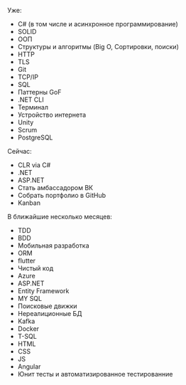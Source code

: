 
Уже:
- C# (в том числе и асинхронное программирование)
- SOLID
- ООП
- Структуры и алгоритмы (Big O, Сортировки, поиски)
- HTTP
- TLS
- Git
- TCP/IP
- SQL
- Паттерны GoF
- .NET CLI
- Терминал
- Устройство интернета
- Unity
- Scrum
- PostgreSQL

Сейчас:
- CLR via C#
- .NET
- ASP.NET
- Стать амбассадором ВК
- Собрать портфолио в GitHub
- Kanban

В ближайшие несколько месяцев:
- TDD
- BDD
- Мобильная разработка
- ORM
- flutter
- Чистый код
- Azure
- ASP.NET
- Entity Framework
- MY SQL
- Поисковые движки
- Нереалиционные БД
- Kafka
- Docker
- T-SQL
- HTML
- CSS
- JS
- Angular
- Юнит тесты и автоматизированное тестированние

<!---
Star-Kuller/Star-Kuller is a ✨ special ✨ repository because its `README.md` (this file) appears on your GitHub profile.
You can click the Preview link to take a look at your changes.
--->

